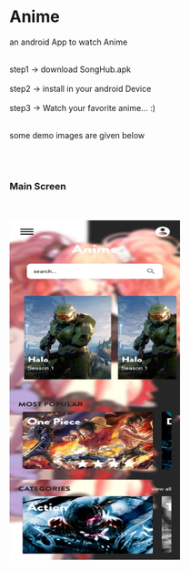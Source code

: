 # Anime
 an android App to watch Anime

<br>step1 -> download SongHub.apk <br/>
<br>step2 -> install in your android Device <br/>
<br>step3 -> Watch your favorite anime... :) <br/>

<br>some demo images are given below<br/>

<br><br/>
### Main Screen
<br><br/>
<img src="https://github.com/Shivanshsinghfrosty/Anime/blob/main/image/main.jpeg" width="300" height="600" />


